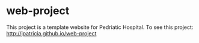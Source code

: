 # web-project
This project is a template website for Pedriatic Hospital. To see this project: http://jpatricia.github.io/web-project 
